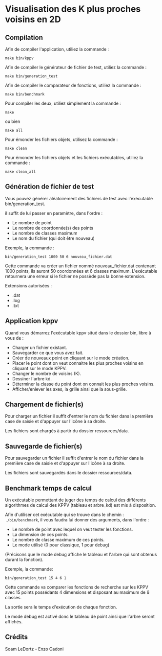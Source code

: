 # Visualisation des K plus proches voisins en 2D

## Compilation

Afin de compiler l'application, utiliez la commande :
```
make bin/kppv
```

Afin de compiler le générateur de fichier de test, utiliez la commande :
```
make bin/generation_test
```

Afin de compiler le comparateur de fonctions, utiliez la commande :
```
make bin/benchmark
```

Pour compiler les deux, utiliez simplement la commande :
```
make
```
ou bien
```
make all
```

Pour émonder les fichiers objets, utilisez la commande :
```
make clean
```

Pour émonder les fichiers objets et les fichiers exécutables, utiliez la
commande :
```
make clean_all
```

## Génération de fichier de test

Vous pouvez générer aléatoirement des fichiers de test avec l'exécutable
bin/generation_test.

il suffit de lui passer en paramètre, dans l'ordre :
  - Le nombre de point
  - Le nombre de coordonnée(s) des points
  - Le nombre de classes maximum
  - Le nom du fichier (qui doit être nouveau)

Exemple, la commande :
```
bin/generation_test 1000 50 6 nouveau_fichier.dat
```

Cette commande va créer un fichier nommé nouveau_fichier.dat contenant 1000
points, ils auront 50 coordonnées et 6 classes maximum.
L'exécutable retournera une erreur si le fichier ne possède pas la bonne
extension.

Extensions autorisées :
  - .dat
  - .log
  - .txt

## Application kppv

Quand vous démarrez l'exécutable kppv situé dans le dossier bin, libre à vous
de :
  - Charger un fichier existant.
  - Sauvegarder ce que vous avez fait.
  - Créer de nouveaux point en cliquant sur le mode création.
  - Placer le point dont on veut connaitre les plus proches voisins
    en cliquant sur le mode KPPV.
  - Changer le nombre de voisins (K).
  - Dessiner l'arbre kd.
  - Déterminer la classe du point dont on connait les plus proches voisins.
  - Afficher/enlever les axes, la grille ainsi que la sous-grille.

## Chargement de fichier(s)

Pour charger un fichier il suffit d'entrer le nom du fichier dans la première
case de saisie et d'appuyer sur l'icône à sa droite.

Les fichiers sont chargés à partir du dossier ressources/data.

## Sauvegarde de fichier(s)

Pour sauvegarder un fichier il suffit d'entrer le nom du fichier dans la
première case de saisie et d'appuyer sur l'icône à sa droite.

Les fichiers sont sauvegardés dans le dossier ressources/data.

## Benchmark temps de calcul

Un exécutable permettant de juger des temps de calcul des différents algorithmes
de calcul des KPPV (tableau et arbre_kd) est mis à disposition.

Afin d'utiliser cet exécutable qui se trouve dans le chemin : `./bin/benchmark`,
il vous faudra lui donner des arguments, dans l'ordre :
  - Le nombre de point avec lequel on veut tester les fonctions.
  - La dimension de ces points.
  - Le nombre de classe maximum de ces points.
  - Le mode utilisé (0 pour classique, 1 pour debug)

(Précisons que le mode debug affiche le tableau et l'arbre qui sont obtenus
durant la fonction).

Exemple, la commande:
```
bin/generation_test 15 4 6 1
```

Cette commande va comparer les fonctions de recherche sur les KPPV avec
15 points possédants 4 dimensions et disposant au maximum de 6 classes.

La sortie sera le temps d'exécution de chaque fonction.

Le mode debug est activé donc le tableau de point ainsi que l'arbre seront
affichés.

## Crédits

Soam LeDortz - Enzo Cadoni
